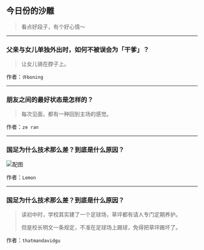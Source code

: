 ## 今日份的沙雕

> 看点好段子，有个好心情～


 
---

### 父亲与女儿单独外出时，如何不被误会为「干爹」？

> 让女儿骑在脖子上。


作者：`许boning`

---

### 朋友之间的最好状态是怎样的？

> 每次见面，都有一种回到主场的感觉。


作者：`ze ran`

---

### 国足为什么技术那么差？到底是什么原因？

> 



![配图](http://pic4.zhimg.com/70/v2-ebb2f982f53dc3930052ba3d46d2e2b3_b.jpg)


作者：`Lemon`

---

### 国足为什么技术那么差？到底是什么原因？

> 读初中时，学校其实建了一个足球场，草坪都有请人专门定期养护。
> 
> 但是校长明文一条规定，不准在足球场上踢球，免得把草坪踢坏了。


作者：`thatmandavidgu`
